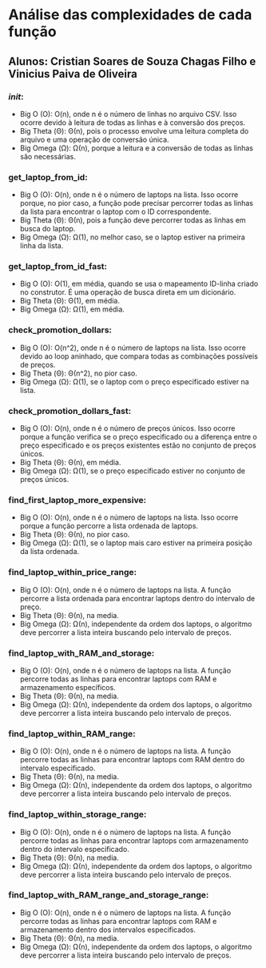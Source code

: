 # Análise das complexidades de cada função
## Alunos: Cristian Soares de Souza Chagas Filho e Vinicius Paiva de Oliveira

### _init_:
* Big O (O): O(n), onde n é o número de linhas no arquivo CSV. Isso ocorre devido à leitura de todas as linhas e à conversão dos preços.
* Big Theta (Θ): Θ(n), pois o processo envolve uma leitura completa do arquivo e uma operação de conversão única.
* Big Omega (Ω): Ω(n), porque a leitura e a conversão de todas as linhas são necessárias.

### get_laptop_from_id:
* Big O (O): O(n), onde n é o número de laptops na lista. Isso ocorre porque, no pior caso, a função pode precisar percorrer todas as linhas da lista para encontrar o laptop com o ID correspondente.
* Big Theta (Θ): Θ(n), pois a função deve percorrer todas as linhas em busca do laptop.
* Big Omega (Ω): Ω(1), no melhor caso, se o laptop estiver na primeira linha da lista.

### get_laptop_from_id_fast:
* Big O (O): O(1), em média, quando se usa o mapeamento ID-linha criado no construtor. É uma operação de busca direta em um dicionário.
* Big Theta (Θ): Θ(1), em média.
* Big Omega (Ω): Ω(1), em média.

### check_promotion_dollars:
* Big O (O): O(n^2), onde n é o número de laptops na lista. Isso ocorre devido ao loop aninhado, que compara todas as combinações possíveis de preços.
* Big Theta (Θ): Θ(n^2), no pior caso.
* Big Omega (Ω): Ω(1), se o laptop com o preço especificado estiver na lista.

### check_promotion_dollars_fast:
* Big O (O): O(n), onde n é o número de preços únicos. Isso ocorre porque a função verifica se o preço especificado ou a diferença entre o preço especificado e os preços existentes estão no conjunto de preços únicos.
* Big Theta (Θ): Θ(n), em média.
* Big Omega (Ω): Ω(1), se o preço especificado estiver no conjunto de preços únicos.

### find_first_laptop_more_expensive:
* Big O (O): O(n), onde n é o número de laptops na lista. Isso ocorre porque a função percorre a lista ordenada de laptops.
* Big Theta (Θ): Θ(n), no pior caso.
* Big Omega (Ω): Ω(1), se o laptop mais caro estiver na primeira posição da lista ordenada.

### find_laptop_within_price_range:
* Big O (O): O(n), onde n é o número de laptops na lista. A função percorre a lista ordenada para encontrar laptops dentro do intervalo de preço.
* Big Theta (Θ): Θ(n), na media.
* Big Omega (Ω): Ω(n), independente da ordem dos laptops, o algoritmo deve percorrer a lista inteira buscando pelo intervalo de preços.

### find_laptop_with_RAM_and_storage:
* Big O (O): O(n), onde n é o número de laptops na lista. A função percorre todas as linhas para encontrar laptops com RAM e armazenamento específicos.
* Big Theta (Θ): Θ(n), na media.
* Big Omega (Ω): Ω(n), independente da ordem dos laptops, o algoritmo deve percorrer a lista inteira buscando pelo intervalo de preços.

### find_laptop_within_RAM_range:
* Big O (O): O(n), onde n é o número de laptops na lista. A função percorre todas as linhas para encontrar laptops com RAM dentro do intervalo especificado.
* Big Theta (Θ): Θ(n), na media.
* Big Omega (Ω): Ω(n), independente da ordem dos laptops, o algoritmo deve percorrer a lista inteira buscando pelo intervalo de preços.

### find_laptop_within_storage_range:
* Big O (O): O(n), onde n é o número de laptops na lista. A função percorre todas as linhas para encontrar laptops com armazenamento dentro do intervalo especificado.
* Big Theta (Θ): Θ(n), na media.
* Big Omega (Ω): Ω(n), independente da ordem dos laptops, o algoritmo deve percorrer a lista inteira buscando pelo intervalo de preços.

### find_laptop_with_RAM_range_and_storage_range:
* Big O (O): O(n), onde n é o número de laptops na lista. A função percorre todas as linhas para encontrar laptops com RAM e armazenamento dentro dos intervalos especificados.
* Big Theta (Θ): Θ(n), na media.
* Big Omega (Ω): Ω(n), independente da ordem dos laptops, o algoritmo deve percorrer a lista inteira buscando pelo intervalo de preços.
